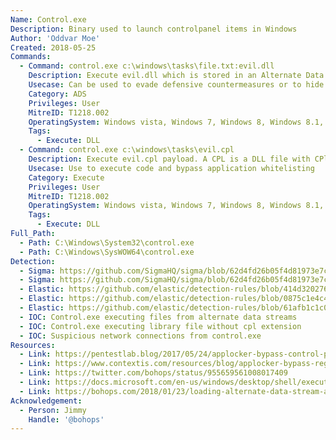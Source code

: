 ```yaml
---
Name: Control.exe
Description: Binary used to launch controlpanel items in Windows
Author: 'Oddvar Moe'
Created: 2018-05-25
Commands:
  - Command: control.exe c:\windows\tasks\file.txt:evil.dll
    Description: Execute evil.dll which is stored in an Alternate Data Stream (ADS).
    Usecase: Can be used to evade defensive countermeasures or to hide as a persistence mechanism
    Category: ADS
    Privileges: User
    MitreID: T1218.002
    OperatingSystem: Windows vista, Windows 7, Windows 8, Windows 8.1, Windows 10, Windows 11
    Tags:
      - Execute: DLL
  - Command: control.exe c:\windows\tasks\evil.cpl
    Description: Execute evil.cpl payload. A CPL is a DLL file with CPlApplet export function)
    Usecase: Use to execute code and bypass application whitelisting
    Category: Execute
    Privileges: User
    MitreID: T1218.002
    OperatingSystem: Windows vista, Windows 7, Windows 8, Windows 8.1, Windows 10, Windows 11
    Tags:
      - Execute: DLL
Full_Path:
  - Path: C:\Windows\System32\control.exe
  - Path: C:\Windows\SysWOW64\control.exe
Detection:
  - Sigma: https://github.com/SigmaHQ/sigma/blob/62d4fd26b05f4d81973e7c8e80d7c1a0c6a29d0e/rules-emerging-threats/2021/Exploits/CVE-2021-40444/proc_creation_win_exploit_cve_2021_40444.yml
  - Sigma: https://github.com/SigmaHQ/sigma/blob/62d4fd26b05f4d81973e7c8e80d7c1a0c6a29d0e/rules/windows/process_creation/proc_creation_win_rundll32_susp_control_dll_load.yml
  - Elastic: https://github.com/elastic/detection-rules/blob/414d32027632a49fb239abb8fbbb55d3fa8dd861/rules/windows/defense_evasion_network_connection_from_windows_binary.toml
  - Elastic: https://github.com/elastic/detection-rules/blob/0875c1e4c4370ab9fbf453c8160bb5abc8ad95e7/rules/windows/defense_evasion_execution_control_panel_suspicious_args.toml
  - Elastic: https://github.com/elastic/detection-rules/blob/61afb1c1c0c3f50637b1bb194f3e6fb09f476e50/rules/windows/defense_evasion_unusual_dir_ads.toml
  - IOC: Control.exe executing files from alternate data streams
  - IOC: Control.exe executing library file without cpl extension
  - IOC: Suspicious network connections from control.exe
Resources:
  - Link: https://pentestlab.blog/2017/05/24/applocker-bypass-control-panel/
  - Link: https://www.contextis.com/resources/blog/applocker-bypass-registry-key-manipulation/
  - Link: https://twitter.com/bohops/status/955659561008017409
  - Link: https://docs.microsoft.com/en-us/windows/desktop/shell/executing-control-panel-items
  - Link: https://bohops.com/2018/01/23/loading-alternate-data-stream-ads-dll-cpl-binaries-to-bypass-applocker/
Acknowledgement:
  - Person: Jimmy
    Handle: '@bohops'
---
```

